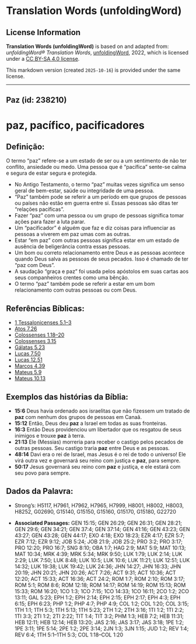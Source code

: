 # Translation Words (unfoldingWord)

## License Information

**Translation Words (unfoldingWord)** is based on and adapted from: _unfoldingWord® Translation Words_, [unfoldingWord](https://unfoldingword.org/utw), 2022, which is licensed under a [CC BY-SA 4.0 license](https://creativecommons.org/licenses/by-sa/4.0/legalcode.en).

This markdown version (created `2025-10-16`) is provided under the same license.



--------------------------------

## Paz (id: 238210)

paz, pacífico, pacificadores
============================

Definição:
----------

O termo “paz” refere\-se a um estado de ser ou a um sentimento de não ter conflito, ansiedade ou medo. Uma pessoa que é “pacífica” sente\-se calma e segura de estar segura e protegida.

* No Antigo Testamento, o termo “paz” muitas vezes significa um senso geral de bem\-estar, saúde ou integridade de uma pessoa.
* “Paz” também pode se referir a um período em que grupos de pessoas ou países não estão em guerra entre si. Essas pessoas são ditas ter “relações pacíficas”.
* Fazer “paz” com uma pessoa ou um grupo de pessoas significa tomar ações para fazer a luta parar.
* Um “pacificador” é alguém que faz e diz coisas para influenciar as pessoas a viverem em paz umas com as outras.
* Estar “em paz” com outras pessoas significa estar em um estado de ausência de beligerância contra essas pessoas.
* Um bom ou correto relacionamento entre Deus e as pessoas acontece quando Deus salva as pessoas de seus pecados. Isso é chamado de ter “paz com Deus”.
* A saudação “graça e paz” foi usada pelos apóstolos em suas cartas aos seus companheiros crentes como uma bênção.
* O termo “paz” também pode se referir a estar em um bom relacionamento com outras pessoas ou com Deus.

Referências Bíblicas:
---------------------

* [1 Tessalonicenses 5\.1–3](https://ref.ly/1Thess5:1-1Thess5:3)
* [Atos 7\.26](https://ref.ly/Acts7:26)
* [Colossenses 1\.18–20](https://ref.ly/Col1:18-Col1:20)
* [Colossenses 3\.15](https://ref.ly/Col3:15)
* [Gálatas 5\.23](https://ref.ly/Gal5:23)
* [Lucas 7\.50](https://ref.ly/Luke7:50)
* [Lucas 12\.51](https://ref.ly/Luke12:51)
* [Marcos 4\.39](https://ref.ly/Mark4:39)
* [Mateus 5\.9](https://ref.ly/Matt5:9)
* [Mateus 10\.13](https://ref.ly/Matt10:13)

Exemplos das histórias da Bíblia:
---------------------------------

* **15:6** Deus havia ordenado aos israelitas que não fizessem um tratado de **paz** com nenhum dos grupos de pessoas em Canaã.
* **15:12** Então, Deus deu **paz** a Israel em todas as suas fronteiras.
* **16:3** Então Deus providenciou um libertador que os resgatou de seus inimigos e trouxe **paz** à terra.
* **21:13** Ele (Messias) morreria para receber o castigo pelos pecados de outras pessoas. Seu castigo traria **paz** entre Deus e as pessoas.
* **48:14** Davi era o rei de Israel, mas Jesus é o rei de todo o universo! Ele virá outra vez e governará seu reino com justiça e **paz**, para sempre.
* **50:17** Jesus governará seu reino com **paz** e justiça, e ele estará com seu povo para sempre.

Dados da Palavra:
-----------------

* Strong’s: H5117, H7961, H7962, H7965, H7999, H8001, H8002, H8003, H8252, G02690, G15140, G15150, G15160, G15170, G15180, G22720

* **Associated Passages:** GEN 15:15; GEN 26:29; GEN 26:31; GEN 28:21; GEN 29:6; GEN 34:21; GEN 37:4; GEN 37:14; GEN 41:16; GEN 43:23; GEN 43:27; GEN 43:28; GEN 44:17; EXO 4:18; EXO 18:23; EZR 4:17; EZR 5:7; EZR 7:12; EZR 9:12; JOB 5:24; JOB 21:9; JOB 25:2; PRO 3:2; PRO 3:17; PRO 12:20; PRO 16:7; SNG 8:10; OBA 1:7; HAG 2:9; MAT 5:9; MAT 10:13; MAT 10:34; MRK 4:39; MRK 5:34; MRK 9:50; LUK 1:79; LUK 2:14; LUK 2:29; LUK 7:50; LUK 8:48; LUK 10:5; LUK 10:6; LUK 11:21; LUK 12:51; LUK 14:32; LUK 19:38; LUK 19:42; LUK 24:36; JHN 14:27; JHN 16:33; JHN 20:19; JHN 20:21; JHN 20:26; ACT 7:26; ACT 9:31; ACT 10:36; ACT 12:20; ACT 15:33; ACT 16:36; ACT 24:2; ROM 1:7; ROM 2:10; ROM 3:17; ROM 5:1; ROM 8:6; ROM 12:18; ROM 14:17; ROM 14:19; ROM 15:13; ROM 15:33; ROM 16:20; 1CO 1:3; 1CO 7:15; 1CO 14:33; 1CO 16:11; 2CO 1:2; 2CO 13:11; GAL 5:23; EPH 1:2; EPH 2:14; EPH 2:15; EPH 2:17; EPH 4:3; EPH 6:15; EPH 6:23; PHP 1:2; PHP 4:7; PHP 4:9; COL 1:2; COL 1:20; COL 3:15; 1TH 1:1; 1TH 5:3; 1TH 5:13; 1TH 5:23; 2TH 1:2; 2TH 3:16; 1TI 1:2; 1TI 2:2; 1TI 3:3; 2TI 1:2; 2TI 2:22; TIT 1:4; TIT 3:2; PHM 1:3; HEB 7:2; HEB 11:31; HEB 12:11; HEB 12:14; HEB 13:20; JAS 2:16; JAS 3:17; JAS 3:18; 1PE 1:2; 1PE 3:11; 1PE 5:14; 2PE 1:2; 2PE 3:14; 2JN 1:3; 3JN 1:15; JUD 1:2; REV 1:4; REV 6:4; 1TH 5:1–1TH 5:3; COL 1:18–COL 1:20

